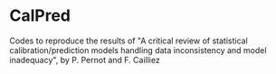 # CalPred
Codes to reproduce the results of "A critical review of statistical calibration/prediction models handling data inconsistency and model  inadequacy", by P. Pernot and F. Cailliez 
